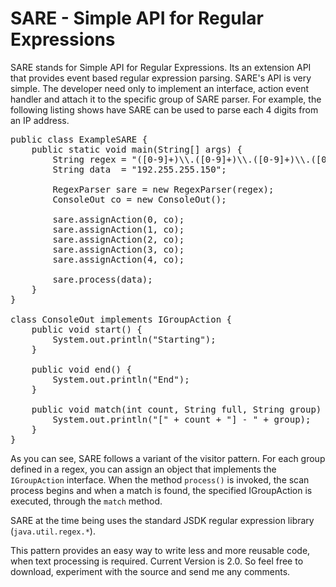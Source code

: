 SARE - Simple API for Regular Expressions
=========================================

SARE stands for Simple API for Regular Expressions. Its an extension API that provides event based regular expression parsing. SARE's API is very simple. The developer need only to implement an interface, action event handler and attach it to the specific group of SARE parser. For example, the following listing shows have SARE can be used to parse each 4 digits from an IP address.

<pre>
public class ExampleSARE {
    public static void main(String[] args) {
        String regex = "([0-9]+)\\.([0-9]+)\\.([0-9]+)\\.([0-9]+)";
        String data  = "192.255.255.150";

        RegexParser sare = new RegexParser(regex);
        ConsoleOut co = new ConsoleOut();

        sare.assignAction(0, co);
        sare.assignAction(1, co);
        sare.assignAction(2, co);
        sare.assignAction(3, co);
        sare.assignAction(4, co);

        sare.process(data);
    }
}

class ConsoleOut implements IGroupAction {
    public void start() {
        System.out.println("Starting");
    }

    public void end() {
        System.out.println("End");
    }

    public void match(int count, String full, String group) {
        System.out.println("[" + count + "] - " + group);
    }
}
</pre>

As you can see, SARE follows a variant of the visitor pattern. For each group defined in a regex, you can assign an object that implements the <code>IGroupAction</code> interface. When the method <code>process()</code> is invoked, the scan process begins and when a match is found, the specified IGroupAction is executed, through the <code>match</code> method.

SARE at the time being uses the standard JSDK regular expression library (<code>java.util.regex.*</code>).

This pattern provides an easy way to write less and more reusable code, when text processing is required. Current Version is 2.0. So feel free to download, experiment with the source and send me any comments.



